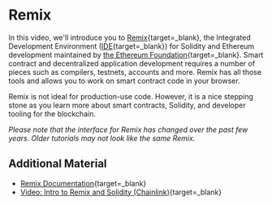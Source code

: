 # Remix

In this video, we'll introduce you to [Remix](https://remix.ethereum.org/){target=\_blank}, the Integrated Development Environment ([IDE](https://www.redhat.com/en/topics/middleware/what-is-ide){target=\_blank}) for Solidity and Ethereum development maintained by [the Ethereum Foundation](https://ethereum.org/en/){target=\_blank}. Smart contract and decentralized application development requires a number of pieces such as compilers, testnets, accounts and more. Remix has all those tools and allows you to work on smart contract code in your browser.

Remix is not ideal for production-use code. However, it is a nice stepping stone as you learn more about smart contracts, Solidity, and developer tooling for the blockchain.

_Please note that the interface for Remix has changed over the past few years. Older tutorials may not look like the same Remix._

## Additional Material

- [Remix Documentation](https://remix-ide.readthedocs.io/en/latest/){target=\_blank}
- [Video: Intro to Remix and Solidity (Chainlink)](https://www.youtube.com/watch?v=JWJWT9cwFbo){target=\_blank}
